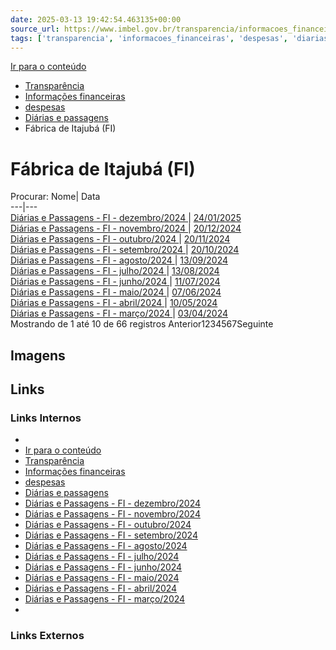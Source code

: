 ```yaml
---
date: 2025-03-13 19:42:54.463135+00:00
source_url: https://www.imbel.gov.br/transparencia/informacoes_financeiras/despesas/diarias_e_passagens/fabrica_de_itajuba__fi_
tags: ['transparencia', 'informacoes_financeiras', 'despesas', 'diarias_e_passagens', 'fabrica_de_itajuba__fi_']
---
```


[](https://www.imbel.gov.br/transparencia/informacoes_financeiras/despesas/diarias_e_passagens/fabrica_de_itajuba__fi_)
[Ir para o conteúdo](https://www.imbel.gov.br/transparencia/informacoes_financeiras/despesas/diarias_e_passagens/fabrica_de_itajuba__fi_#conteudo)
  * [ Transparência](https://www.imbel.gov.br/transparencia)
  * [ Informações financeiras](https://www.imbel.gov.br/transparencia/informacoes_financeiras)
  * [ despesas](https://www.imbel.gov.br/transparencia/informacoes_financeiras/despesas)
  * [ Diárias e passagens](https://www.imbel.gov.br/transparencia/informacoes_financeiras/despesas/diarias_e_passagens)
  * Fábrica de Itajubá (FI)


# Fábrica de Itajubá (FI)
Procurar:
Nome| Data  
---|---  
[ Diárias e Passagens - FI - dezembro/2024 ](https://www.imbel.gov.br/storage/transparencia/1737723924.pdf) | [24/01/2025](https://www.imbel.gov.br/storage/transparencia/1737723924.pdf)  
[ Diárias e Passagens - FI - novembro/2024 ](https://www.imbel.gov.br/storage/transparencia/1734717422.pdf) | [20/12/2024](https://www.imbel.gov.br/storage/transparencia/1734717422.pdf)  
[ Diárias e Passagens - FI - outubro/2024 ](https://www.imbel.gov.br/storage/transparencia/1734717662.pdf) | [20/11/2024](https://www.imbel.gov.br/storage/transparencia/1734717662.pdf)  
[ Diárias e Passagens - FI - setembro/2024 ](https://www.imbel.gov.br/storage/transparencia/1734717796.pdf) | [20/10/2024](https://www.imbel.gov.br/storage/transparencia/1734717796.pdf)  
[ Diárias e Passagens - FI - agosto/2024 ](https://www.imbel.gov.br/storage/transparencia/1726249840.pdf) | [13/09/2024](https://www.imbel.gov.br/storage/transparencia/1726249840.pdf)  
[ Diárias e Passagens - FI - julho/2024 ](https://www.imbel.gov.br/storage/transparencia/1726250752.pdf) | [13/08/2024](https://www.imbel.gov.br/storage/transparencia/1726250752.pdf)  
[ Diárias e Passagens - FI - junho/2024 ](https://www.imbel.gov.br/storage/transparencia/1726250953.pdf) | [11/07/2024](https://www.imbel.gov.br/storage/transparencia/1726250953.pdf)  
[ Diárias e Passagens - FI - maio/2024 ](https://www.imbel.gov.br/storage/transparencia/1721062964.pdf) | [07/06/2024](https://www.imbel.gov.br/storage/transparencia/1721062964.pdf)  
[ Diárias e Passagens - FI - abril/2024 ](https://www.imbel.gov.br/storage/transparencia/1716212475.pdf) | [10/05/2024](https://www.imbel.gov.br/storage/transparencia/1716212475.pdf)  
[ Diárias e Passagens - FI - março/2024 ](https://www.imbel.gov.br/storage/transparencia/1716212211.pdf) | [03/04/2024](https://www.imbel.gov.br/storage/transparencia/1716212211.pdf)  
Mostrando de 1 até 10 de 66 registros
Anterior1234567Seguinte
[ ](https://www.imbel.gov.br/transparencia/informacoes_financeiras/despesas/diarias_e_passagens/fabrica_de_itajuba__fi_#home)


## Imagens



## Links

### Links Internos

- [](https://www.imbel.gov.br/transparencia/informacoes_financeiras/despesas/diarias_e_passagens/fabrica_de_itajuba__fi_)
- [Ir para o conteúdo](https://www.imbel.gov.br/transparencia/informacoes_financeiras/despesas/diarias_e_passagens/fabrica_de_itajuba__fi_#conteudo)
- [Transparência](https://www.imbel.gov.br/transparencia)
- [Informações financeiras](https://www.imbel.gov.br/transparencia/informacoes_financeiras)
- [despesas](https://www.imbel.gov.br/transparencia/informacoes_financeiras/despesas)
- [Diárias e passagens](https://www.imbel.gov.br/transparencia/informacoes_financeiras/despesas/diarias_e_passagens)
- [Diárias e Passagens - FI - dezembro/2024](https://www.imbel.gov.br/storage/transparencia/1737723924.pdf)
- [Diárias e Passagens - FI - novembro/2024](https://www.imbel.gov.br/storage/transparencia/1734717422.pdf)
- [Diárias e Passagens - FI - outubro/2024](https://www.imbel.gov.br/storage/transparencia/1734717662.pdf)
- [Diárias e Passagens - FI - setembro/2024](https://www.imbel.gov.br/storage/transparencia/1734717796.pdf)
- [Diárias e Passagens - FI - agosto/2024](https://www.imbel.gov.br/storage/transparencia/1726249840.pdf)
- [Diárias e Passagens - FI - julho/2024](https://www.imbel.gov.br/storage/transparencia/1726250752.pdf)
- [Diárias e Passagens - FI - junho/2024](https://www.imbel.gov.br/storage/transparencia/1726250953.pdf)
- [Diárias e Passagens - FI - maio/2024](https://www.imbel.gov.br/storage/transparencia/1721062964.pdf)
- [Diárias e Passagens - FI - abril/2024](https://www.imbel.gov.br/storage/transparencia/1716212475.pdf)
- [Diárias e Passagens - FI - março/2024](https://www.imbel.gov.br/storage/transparencia/1716212211.pdf)
- [](https://www.imbel.gov.br/transparencia/informacoes_financeiras/despesas/diarias_e_passagens/fabrica_de_itajuba__fi_#home)

### Links Externos


